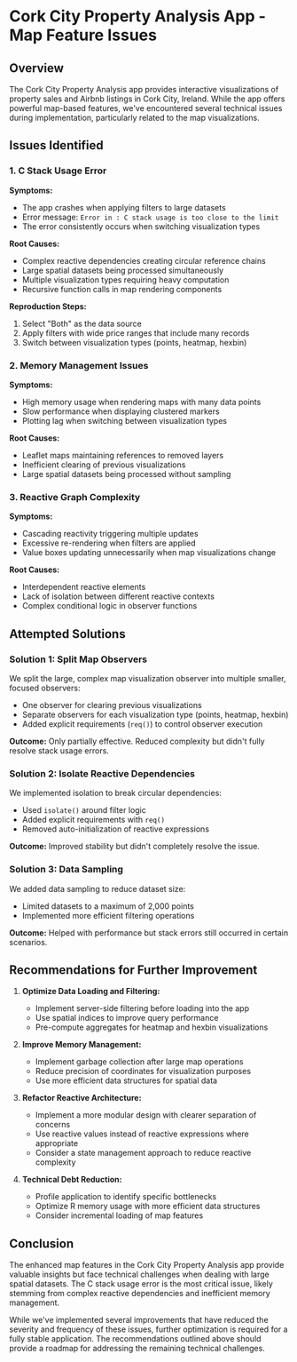 # Cork City Property Analysis App - Map Feature Issues

## Overview

The Cork City Property Analysis app provides interactive visualizations of property sales and Airbnb listings in Cork City, Ireland. While the app offers powerful map-based features, we've encountered several technical issues during implementation, particularly related to the map visualizations.

## Issues Identified

### 1. C Stack Usage Error

**Symptoms:**
- The app crashes when applying filters to large datasets
- Error message: `Error in : C stack usage is too close to the limit`
- The error consistently occurs when switching visualization types

**Root Causes:**
- Complex reactive dependencies creating circular reference chains
- Large spatial datasets being processed simultaneously
- Multiple visualization types requiring heavy computation
- Recursive function calls in map rendering components

**Reproduction Steps:**
1. Select "Both" as the data source
2. Apply filters with wide price ranges that include many records
3. Switch between visualization types (points, heatmap, hexbin)

### 2. Memory Management Issues

**Symptoms:**
- High memory usage when rendering maps with many data points
- Slow performance when displaying clustered markers
- Plotting lag when switching between visualization types

**Root Causes:**
- Leaflet maps maintaining references to removed layers
- Inefficient clearing of previous visualizations
- Large spatial datasets being processed without sampling

### 3. Reactive Graph Complexity

**Symptoms:**
- Cascading reactivity triggering multiple updates
- Excessive re-rendering when filters are applied
- Value boxes updating unnecessarily when map visualizations change

**Root Causes:**
- Interdependent reactive elements
- Lack of isolation between different reactive contexts
- Complex conditional logic in observer functions

## Attempted Solutions

### Solution 1: Split Map Observers

We split the large, complex map visualization observer into multiple smaller, focused observers:
- One observer for clearing previous visualizations
- Separate observers for each visualization type (points, heatmap, hexbin)
- Added explicit requirements (`req()`) to control observer execution

**Outcome:** Only partially effective. Reduced complexity but didn't fully resolve stack usage errors.

### Solution 2: Isolate Reactive Dependencies

We implemented isolation to break circular dependencies:
- Used `isolate()` around filter logic
- Added explicit requirements with `req()`
- Removed auto-initialization of reactive expressions

**Outcome:** Improved stability but didn't completely resolve the issue.

### Solution 3: Data Sampling

We added data sampling to reduce dataset size:
- Limited datasets to a maximum of 2,000 points
- Implemented more efficient filtering operations

**Outcome:** Helped with performance but stack errors still occurred in certain scenarios.

## Recommendations for Further Improvement

1. **Optimize Data Loading and Filtering:**
   - Implement server-side filtering before loading into the app
   - Use spatial indices to improve query performance
   - Pre-compute aggregates for heatmap and hexbin visualizations

2. **Improve Memory Management:**
   - Implement garbage collection after large map operations
   - Reduce precision of coordinates for visualization purposes
   - Use more efficient data structures for spatial data

3. **Refactor Reactive Architecture:**
   - Implement a more modular design with clearer separation of concerns
   - Use reactive values instead of reactive expressions where appropriate
   - Consider a state management approach to reduce reactive complexity

4. **Technical Debt Reduction:**
   - Profile application to identify specific bottlenecks
   - Optimize R memory usage with more efficient data structures
   - Consider incremental loading of map features

## Conclusion

The enhanced map features in the Cork City Property Analysis app provide valuable insights but face technical challenges when dealing with large spatial datasets. The C stack usage error is the most critical issue, likely stemming from complex reactive dependencies and inefficient memory management.

While we've implemented several improvements that have reduced the severity and frequency of these issues, further optimization is required for a fully stable application. The recommendations outlined above should provide a roadmap for addressing the remaining technical challenges. 